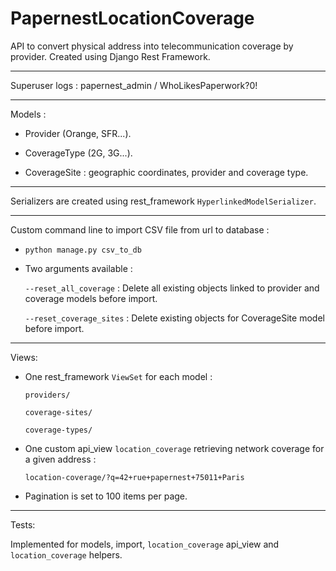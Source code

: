# PapernestLocationCoverage
API to convert physical address into telecommunication coverage by provider.
Created using Django Rest Framework.

---

Superuser logs : papernest_admin / WhoLikesPaperwork?0!

---

Models :

  - Provider (Orange, SFR...).

  - CoverageType (2G, 3G...).

  - CoverageSite : geographic coordinates, provider and coverage type.

---

Serializers are created using rest_framework `HyperlinkedModelSerializer`.

---

Custom command line to import CSV file from url to database :

  - `python manage.py csv_to_db`

  - Two arguments available :

    `--reset_all_coverage` : Delete all existing objects linked to provider and coverage models before import.

    `--reset_coverage_sites` : Delete existing objects for CoverageSite model before import.

---

Views:

  - One rest_framework `ViewSet` for each model :

    `providers/`

    `coverage-sites/`

    `coverage-types/`

  - One custom api_view `location_coverage` retrieving network coverage for a given address :

    `location-coverage/?q=42+rue+papernest+75011+Paris`

  - Pagination is set to 100 items per page.

---

Tests:

  Implemented for models, import, `location_coverage` api_view and `location_coverage` helpers.
